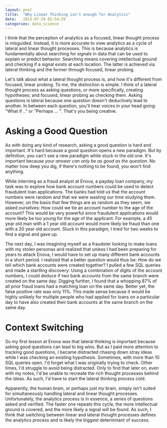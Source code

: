 ```yaml
---
layout: post
title:  "Why Linear Thinking isn't enough for Analytics"
date:   2013-07-29 02:54:29
categories: data_science
---
```


I think that the perception of analytics as a focused, linear thought process is misguided. Instead, it is more accurate to view analytics as a cycle of lateral and linear thought processes. This is because analytics is fundamentally about searching for signals in data that can be used to explain or predict behavior. Searching means covering intellectual ground and checking if a signal exists at each location. The latter is achieved via lateral thinking and the former through focused, linear probing. 

Let's talk about what a lateral thought process is, and how it's different from focused, linear probing. To me, the distinction is simple. I think of a lateral thought process as asking questions, or more specifically, creating hypotheses; and focused, linear probing as checking them. Asking questions is lateral because one question doesn't deductively lead to another. In between each question, you'll hear voices in your head going: "What if .." or "Perhaps ... ". That's you being creative.

Asking a Good Question
======================
As with doing any kind of research, asking a good question is hard and important. It's hard because a good question opens a new paradigm. But by definition, you can't see a new paradigm while stuck in the old one. It's important because *your answer can only be as good as the question*. No matter how deep you dig, if there's nothing to be found, you won't find anything.

While interning as a fraud analyst at Enova, a payday loan company, my task was to explore how bank account numbers could be used to detect fraudulent loan applications. The banks had told us that the account numbers were random and that we were wasting our time studying them. However, on the basis that few things are as random as they seem, we asked ourselves: How could we tie an account number to the age of the account? This would be very powerful since fraudulent applications would more likely be too young for the age of the applicant. For example, a 45 year old man with a 1 year old account would more likely be fraud than one with a 20 year old account. Stuck in this paradigm, I tried for two weeks to find a signal and gave up. 

The next day, I was imagining myself as a fraudster looking to make loans with my stolen personas and realized that unless I had been preparing for years to attack Enova, I would have to set up many different bank accounts in a short period. I realized that a better question would thus be: How do we tell which bank accounts were created together? I pulled a few SQL queries and made a startling discovery: Using a combination of digits of the account numbers, I could deduce if two bank accounts from the same branch were created on the same day. Digging further, I found that a whopping 87% of all prior fraud loans had a matching loan on the same day. Better yet, the false positive rate was only 11%. This made sense because it would be highly unlikely for multiple people who had applied for loans on a particular day to have also created their bank accounts at the same branch on the same day.

Context Switching
==================
So my first lesson at Enova was that lateral thinking is important because asking good questions can lead to big wins. But as I paid more attention to tracking good questions, I became distracted chasing down stray ideas while I was checking an existing hypothesis. Sometimes, with more than 10 SQL queries open, I'd forget what I was originally trying to check. Other times, I'd struggle to avoid being distracted. Only to find that later on, even with my notes, I'd be unable to recreate the rich thought processes behind the ideas. As such, I'd have to start the lateral thinking process cold.

Apparently, the human brain, or perhaps just _my_ brain, simply isn't suited for simultaneously handling lateral and linear thought processes. Unfortunately, the analytics process is in essence, a series of questions asked and verified. The faster one repeats this cycle, the more intellectual ground is covered, and the more likely a signal will be found. As such, I think that switching between linear and lateral thought processes defines the analytics process and is likely the biggest determinant of success.